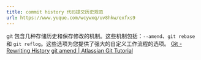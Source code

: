 ```yaml
---
title: commit history 代码提交历史规范
url: https://www.yuque.com/wcywxq/uv8hkw/exfxs9
---
```


git 包含几种存储历史和保存修改的机制。这些机制包括：`--amend`、`git rebase` 和 `git reflog`。这些选项为您提供了强大的自定义工作流程的选项。
[Git - Rewriting History](https://git-scm.com/book/en/v2/Git-Tools-Rewriting-History)
[git amend | Atlassian Git Tutorial](https://www.atlassian.com/git/tutorials/rewriting-history)
